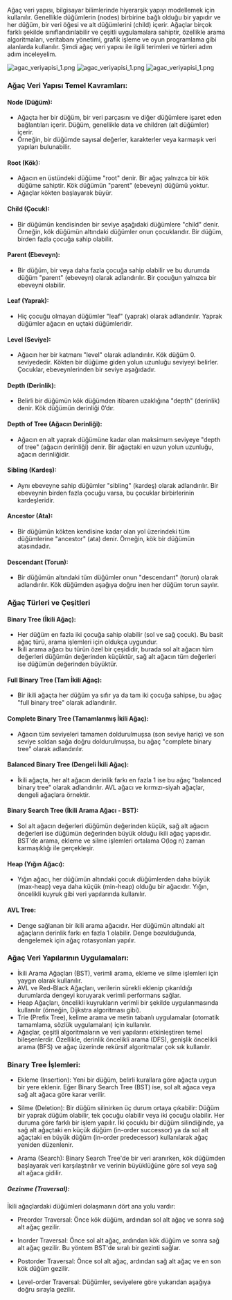 Ağaç veri yapısı, bilgisayar bilimlerinde hiyerarşik yapıyı modellemek için kullanılır. Genellikle düğümlerin (nodes) birbirine bağlı olduğu bir yapıdır ve her düğüm, bir veri öğesi ve alt düğümlerini (child) içerir. Ağaçlar birçok farklı şekilde sınıflandırılabilir ve çeşitli uygulamalara sahiptir, özellikle arama algoritmaları, veritabanı yönetimi, grafik işleme ve oyun programlama gibi alanlarda kullanılır. Şimdi ağaç veri yapısı ile ilgili terimleri ve türleri adım adım inceleyelim.

![agac_veriyapisi_1.png](agac_veriyapisi_1.png)
![agac_veriyapisi_1.png](agac_veriyapisi_2.png)
![agac_veriyapisi_1.png](agac_veriyapisi_3.png)

### Ağaç Veri Yapısı Temel Kavramları:
#### Node (Düğüm):
* Ağaçta her bir düğüm, bir veri parçasını ve diğer düğümlere işaret eden bağlantıları içerir. Düğüm, genellikle data ve children (alt düğümler) içerir.
* Örneğin, bir düğümde sayısal değerler, karakterler veya karmaşık veri yapıları bulunabilir.

#### Root (Kök):
* Ağacın en üstündeki düğüme "root" denir. Bir ağaç yalnızca bir kök düğüme sahiptir. Kök düğümün "parent" (ebeveyn) düğümü yoktur.
* Ağaçlar kökten başlayarak büyür.

#### Child (Çocuk):
* Bir düğümün kendisinden bir seviye aşağıdaki düğümlere "child" denir. Örneğin, kök düğümün altındaki düğümler onun çocuklarıdır.
Bir düğüm, birden fazla çocuğa sahip olabilir.

#### Parent (Ebeveyn):

* Bir düğüm, bir veya daha fazla çocuğa sahip olabilir ve bu durumda düğüm "parent" (ebeveyn) olarak adlandırılır. Bir çocuğun yalnızca bir ebeveyni olabilir.

#### Leaf (Yaprak):
 * Hiç çocuğu olmayan düğümler "leaf" (yaprak) olarak adlandırılır. Yaprak düğümler ağacın en uçtaki düğümleridir.

#### Level (Seviye):
* Ağacın her bir katmanı "level" olarak adlandırılır. Kök düğüm 0. seviyededir. Kökten bir düğüme giden yolun uzunluğu seviyeyi belirler. 
Çocuklar, ebeveynlerinden bir seviye aşağıdadır.

#### Depth (Derinlik):
* Belirli bir düğümün kök düğümden itibaren uzaklığına "depth" (derinlik) denir. Kök düğümün derinliği 0’dır.

#### Depth of Tree (Ağacın Derinliği):
* Ağacın en alt yaprak düğümüne kadar olan maksimum seviyeye "depth of tree" (ağacın derinliği) denir.
Bir ağaçtaki en uzun yolun uzunluğu, ağacın derinliğidir.

#### Sibling (Kardeş):
* Aynı ebeveyne sahip düğümler "sibling" (kardeş) olarak adlandırılır. Bir ebeveynin birden fazla çocuğu varsa, bu çocuklar birbirlerinin kardeşleridir.

#### Ancestor (Ata):
* Bir düğümün kökten kendisine kadar olan yol üzerindeki tüm düğümlerine "ancestor" (ata) denir. Örneğin, kök bir düğümün atasındadır.

#### Descendant (Torun):
* Bir düğümün altındaki tüm düğümler onun "descendant" (torun) olarak adlandırılır. Kök düğümden aşağıya doğru inen her düğüm torun sayılır.

### Ağaç Türleri ve Çeşitleri
#### Binary Tree (İkili Ağaç):
* Her düğüm en fazla iki çocuğa sahip olabilir (sol ve sağ çocuk). Bu basit ağaç türü, arama işlemleri için oldukça uygundur.
* İkili arama ağacı bu türün özel bir çeşididir, burada sol alt ağacın tüm değerleri düğümün değerinden küçüktür, sağ alt ağacın tüm değerleri ise düğümün değerinden büyüktür.

#### Full Binary Tree (Tam İkili Ağaç):
* Bir ikili ağaçta her düğüm ya sıfır ya da tam iki çocuğa sahipse, bu ağaç "full binary tree" olarak adlandırılır.

#### Complete Binary Tree (Tamamlanmış İkili Ağaç):

* Ağacın tüm seviyeleri tamamen doldurulmuşsa (son seviye hariç) ve son seviye soldan sağa doğru doldurulmuşsa, bu ağaç "complete binary tree" olarak adlandırılır.

#### Balanced Binary Tree (Dengeli İkili Ağaç):
* İkili ağaçta, her alt ağacın derinlik farkı en fazla 1 ise bu ağaç "balanced binary tree" olarak adlandırılır. AVL ağacı ve kırmızı-siyah ağaçlar, dengeli ağaçlara örnektir.

#### Binary Search Tree (İkili Arama Ağacı - BST):
* Sol alt ağacın değerleri düğümün değerinden küçük, sağ alt ağacın değerleri ise düğümün değerinden büyük olduğu ikili ağaç yapısıdır.
BST'de arama, ekleme ve silme işlemleri ortalama O(log n) zaman karmaşıklığı ile gerçekleşir.

#### Heap (Yığın Ağacı):
* Yığın ağacı, her düğümün altındaki çocuk düğümlerden daha büyük (max-heap) veya daha küçük (min-heap) olduğu bir ağacıdır.
Yığın, öncelikli kuyruk gibi veri yapılarında kullanılır.

#### AVL Tree:
* Denge sağlanan bir ikili arama ağacıdır. Her düğümün altındaki alt ağaçların derinlik farkı en fazla 1 olabilir. Denge bozulduğunda, dengelemek için ağaç rotasyonları yapılır.

### Ağaç Veri Yapılarının Uygulamaları:
* İkili Arama Ağaçları (BST), verimli arama, ekleme ve silme işlemleri için yaygın olarak kullanılır.
* AVL ve Red-Black Ağaçları, verilerin sürekli eklenip çıkarıldığı durumlarda dengeyi koruyarak verimli performans sağlar.
* Heap Ağaçları, öncelikli kuyrukların verimli bir şekilde uygulanmasında kullanılır (örneğin, Dijkstra algoritması gibi).
* Trie (Prefix Tree), kelime arama ve metin tabanlı uygulamalar (otomatik tamamlama, sözlük uygulamaları) için kullanılır.
* Ağaçlar, çeşitli algoritmaların ve veri yapılarını etkinleştiren temel bileşenlerdir. Özellikle, derinlik öncelikli arama (DFS), genişlik öncelikli arama (BFS) ve ağaç üzerinde rekürsif algoritmalar çok sık kullanılır.

### Binary Tree İşlemleri:
* Ekleme (Insertion):
Yeni bir düğüm, belirli kurallara göre ağaçta uygun bir yere eklenir. Eğer Binary Search Tree (BST) ise, sol alt ağaca veya sağ alt ağaca göre karar verilir.


* Silme (Deletion):
Bir düğüm silinirken üç durum ortaya çıkabilir: Düğüm bir yaprak düğüm olabilir, tek çocuğu olabilir veya iki çocuğu olabilir. Her duruma göre farklı bir işlem yapılır.
İki çocuklu bir düğüm silindiğinde, ya sağ alt ağaçtaki en küçük düğüm (in-order successor) ya da sol alt ağaçtaki en büyük düğüm (in-order predecessor) kullanılarak ağaç yeniden düzenlenir.


* Arama (Search):
Binary Search Tree'de bir veri aranırken, kök düğümden başlayarak veri karşılaştırılır ve verinin büyüklüğüne göre sol veya sağ alt ağaca gidilir.


##### Gezinme (Traversal):
İkili ağaçlardaki düğümleri dolaşmanın dört ana yolu vardır:

* Preorder Traversal: Önce kök düğüm, ardından sol alt ağaç ve sonra sağ alt ağaç gezilir.

* Inorder Traversal: Önce sol alt ağaç, ardından kök düğüm ve sonra sağ alt ağaç gezilir. Bu yöntem BST'de sıralı bir gezinti sağlar.

* Postorder Traversal: Önce sol alt ağaç, ardından sağ alt ağaç ve en son kök düğüm gezilir.

* Level-order Traversal: Düğümler, seviyelere göre yukarıdan aşağıya doğru sırayla gezilir.
